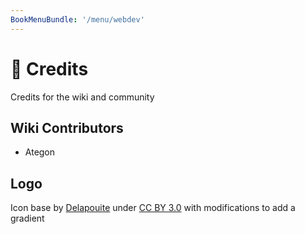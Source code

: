 ```yaml
---
BookMenuBundle: '/menu/webdev'
---
```

# 👤 Credits
Credits for the wiki and community

## Wiki Contributors
- Ategon

## Logo
Icon base by [Delapouite](https://delapouite.com/) under [CC BY 3.0](https://creativecommons.org/licenses/by/3.0/) with modifications to add a gradient 